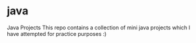 # java
Java Projects
This repo contains a collection of mini java projects which I have attempted for practice purposes :)
